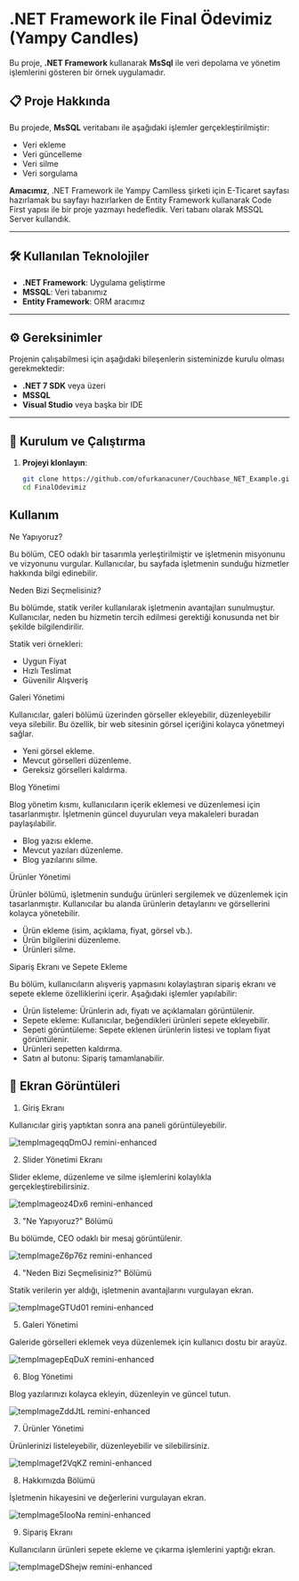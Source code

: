 # .NET Framework ile Final Ödevimiz (Yampy Candles)

Bu proje, **.NET Framework** kullanarak **MsSql** ile veri depolama ve yönetim işlemlerini gösteren bir örnek uygulamadır.

## 📋 Proje Hakkında

Bu projede, **MsSQL** veritabanı ile aşağıdaki işlemler gerçekleştirilmiştir:
- Veri ekleme
- Veri güncelleme
- Veri silme
- Veri sorgulama

**Amacımız**, .NET Framework ile Yampy Camlless şirketi için E-Ticaret sayfası hazırlamak bu sayfayı hazırlarken de Entity Framework kullanarak Code First yapısı ile bir proje yazmayı hedefledik.
Veri tabanı olarak MSSQL Server kullandık.

---

## 🛠️ Kullanılan Teknolojiler

- **.NET Framework**: Uygulama geliştirme
- **MSSQL**: Veri tabanımız
- **Entity Framework**: ORM aracımız

---

## ⚙️ Gereksinimler

Projenin çalışabilmesi için aşağıdaki bileşenlerin sisteminizde kurulu olması gerekmektedir:

- **.NET 7 SDK** veya üzeri
- **MSSQL**
- **Visual Studio** veya başka bir IDE

---

## 🚀 Kurulum ve Çalıştırma

1. **Projeyi klonlayın**:
   ```bash
   git clone https://github.com/ofurkanacuner/Couchbase_NET_Example.git
   cd FinalOdevimiz
   
## Kullanım

Ne Yapıyoruz?

Bu bölüm, CEO odaklı bir tasarımla yerleştirilmiştir ve işletmenin misyonunu ve vizyonunu vurgular. Kullanıcılar, bu sayfada işletmenin sunduğu hizmetler hakkında bilgi edinebilir.

Neden Bizi Seçmelisiniz?

Bu bölümde, statik veriler kullanılarak işletmenin avantajları sunulmuştur. Kullanıcılar, neden bu hizmetin tercih edilmesi gerektiği konusunda net bir şekilde bilgilendirilir.

Statik veri örnekleri:

- Uygun Fiyat
- Hızlı Teslimat
- Güvenilir Alışveriş

Galeri Yönetimi

Kullanıcılar, galeri bölümü üzerinden görseller ekleyebilir, düzenleyebilir veya silebilir. Bu özellik, bir web sitesinin görsel içeriğini kolayca yönetmeyi sağlar.

- Yeni görsel ekleme.
- Mevcut görselleri düzenleme.
- Gereksiz görselleri kaldırma.

Blog Yönetimi

Blog yönetim kısmı, kullanıcıların içerik eklemesi ve düzenlemesi için tasarlanmıştır. İşletmenin güncel duyuruları veya makaleleri buradan paylaşılabilir.

- Blog yazısı ekleme.
- Mevcut yazıları düzenleme.
- Blog yazılarını silme.

Ürünler Yönetimi

Ürünler bölümü, işletmenin sunduğu ürünleri sergilemek ve düzenlemek için tasarlanmıştır. Kullanıcılar bu alanda ürünlerin detaylarını ve görsellerini kolayca yönetebilir.

- Ürün ekleme (isim, açıklama, fiyat, görsel vb.).
- Ürün bilgilerini düzenleme.
- Ürünleri silme.

Sipariş Ekranı ve Sepete Ekleme

Bu bölüm, kullanıcıların alışveriş yapmasını kolaylaştıran sipariş ekranı ve sepete ekleme özelliklerini içerir. Aşağıdaki işlemler yapılabilir:

- Ürün listeleme: Ürünlerin adı, fiyatı ve açıklamaları görüntülenir.
- Sepete ekleme: Kullanıcılar, beğendikleri ürünleri sepete ekleyebilir.
- Sepeti görüntüleme: Sepete eklenen ürünlerin listesi ve toplam fiyat görüntülenir.
- Ürünleri sepetten kaldırma.
- Satın al butonu: Sipariş tamamlanabilir.

## 🚀 Ekran Görüntüleri

1. Giriş Ekranı

Kullanıcılar giriş yaptıktan sonra ana paneli görüntüleyebilir.

![tempImageqqDmOJ remini-enhanced](https://github.com/user-attachments/assets/c1280bdf-b397-496e-91fc-7cf736f0b37c)

2. Slider Yönetimi Ekranı

Slider ekleme, düzenleme ve silme işlemlerini kolaylıkla gerçekleştirebilirsiniz.

![tempImageoz4Dx6 remini-enhanced](https://github.com/user-attachments/assets/99797aaf-be11-430d-8ffd-50d9f5a79469)

3. "Ne Yapıyoruz?" Bölümü

Bu bölümde, CEO odaklı bir mesaj görüntülenir.

![tempImageZ6p76z remini-enhanced](https://github.com/user-attachments/assets/dc9afbc7-d6ac-4f28-b404-97483fc107a6)

4. "Neden Bizi Seçmelisiniz?" Bölümü

Statik verilerin yer aldığı, işletmenin avantajlarını vurgulayan ekran.

![tempImageGTUd01 remini-enhanced](https://github.com/user-attachments/assets/bf5371fd-3b6a-4a9c-a0ee-e91ac48ad98e)

5. Galeri Yönetimi

Galeride görselleri eklemek veya düzenlemek için kullanıcı dostu bir arayüz.

![tempImagepEqDuX remini-enhanced](https://github.com/user-attachments/assets/900df151-e12b-435c-ad9d-35a61dd5ac68)

6. Blog Yönetimi

Blog yazılarınızı kolayca ekleyin, düzenleyin ve güncel tutun.

![tempImageZddJtL remini-enhanced](https://github.com/user-attachments/assets/90eadbe3-8ebf-4bb1-b480-2fc15f1cb3d3)

7. Ürünler Yönetimi

Ürünlerinizi listeleyebilir, düzenleyebilir ve silebilirsiniz.

![tempImagef2VqKZ remini-enhanced](https://github.com/user-attachments/assets/1fb0b3f9-7156-47d9-8629-b507cf037073)


8. Hakkımızda Bölümü

İşletmenin hikayesini ve değerlerini vurgulayan ekran.

![tempImage5IooNa remini-enhanced](https://github.com/user-attachments/assets/9fdbf332-2651-4e53-81d4-91efd786501c)

9. Sipariş Ekranı

Kullanıcıların ürünleri sepete ekleme ve çıkarma işlemlerini yaptığı ekran.

![tempImageDShejw remini-enhanced](https://github.com/user-attachments/assets/701ae877-632f-4244-afeb-cc68bf2394b5)










